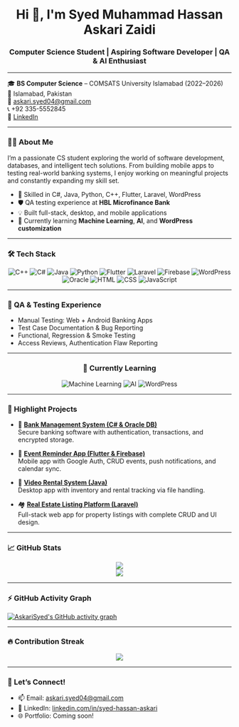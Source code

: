 <h1 align="center">Hi 👋, I'm Syed Muhammad Hassan Askari Zaidi</h1>
<h3 align="center">Computer Science Student | Aspiring Software Developer | QA & AI Enthusiast</h3>

---

🎓 **BS Computer Science** – COMSATS University Islamabad (2022–2026)  
📍 Islamabad, Pakistan  
📧 [askari.syed04@gmail.com](mailto:askari.syed04@gmail.com)  
📞 +92 335-5552845  
🔗 [LinkedIn](https://www.linkedin.com/in/syed-hassan-askari)

---

### 👨‍💻 About Me
I’m a passionate CS student exploring the world of software development, databases, and intelligent tech solutions. From building mobile apps to testing real-world banking systems, I enjoy working on meaningful projects and constantly expanding my skill set.

- 🔧 Skilled in C#, Java, Python, C++, Flutter, Laravel, WordPress  
- 🛡️ QA testing experience at **HBL Microfinance Bank**  
- 💡 Built full-stack, desktop, and mobile applications  
- 🌱 Currently learning **Machine Learning**, **AI**, and **WordPress customization**

---

### 🛠️ Tech Stack
<p align="center">
  <img src="https://img.shields.io/badge/C++-00599C?style=for-the-badge&logo=cplusplus&logoColor=white" alt="C++" />
  <img src="https://img.shields.io/badge/C%23-239120?style=for-the-badge&logo=csharp&logoColor=white" alt="C#" />
  <img src="https://img.shields.io/badge/Java-ED8B00?style=for-the-badge&logo=java&logoColor=white" alt="Java" />
  <img src="https://img.shields.io/badge/Python-3776AB?style=for-the-badge&logo=python&logoColor=white" alt="Python" />
  <img src="https://img.shields.io/badge/Flutter-02569B?style=for-the-badge&logo=flutter&logoColor=white" alt="Flutter" />
  <img src="https://img.shields.io/badge/Laravel-FF2D20?style=for-the-badge&logo=laravel&logoColor=white" alt="Laravel" />
  <img src="https://img.shields.io/badge/Firebase-FFCA28?style=for-the-badge&logo=firebase&logoColor=black" alt="Firebase" />
  <img src="https://img.shields.io/badge/WordPress-21759B?style=for-the-badge&logo=wordpress&logoColor=white" alt="WordPress" />
  <img src="https://img.shields.io/badge/Oracle-F80000?style=for-the-badge&logo=oracle&logoColor=white" alt="Oracle" />
  <img src="https://img.shields.io/badge/HTML-E34F26?style=for-the-badge&logo=html5&logoColor=white" alt="HTML" />
  <img src="https://img.shields.io/badge/CSS-1572B6?style=for-the-badge&logo=css3&logoColor=white" alt="CSS" />
  <img src="https://img.shields.io/badge/JavaScript-F7DF1E?style=for-the-badge&logo=javascript&logoColor=black" alt="JavaScript" />
</p>


---

### 🧪 QA & Testing Experience
- Manual Testing: Web + Android Banking Apps  
- Test Case Documentation & Bug Reporting  
- Functional, Regression & Smoke Testing  
- Access Reviews, Authentication Flaw Reporting  

---

<h3 align="center">🧠 Currently Learning</h3>

<p align="center">
  <img src="https://img.shields.io/badge/Machine%20Learning-009688?style=for-the-badge&logo=tensorflow&logoColor=white" alt="Machine Learning" />
  <img src="https://img.shields.io/badge/Artificial%20Intelligence-607D8B?style=for-the-badge&logo=ai&logoColor=white" alt="AI" />
  <img src="https://img.shields.io/badge/WordPress-21759B?style=for-the-badge&logo=wordpress&logoColor=white" alt="WordPress" />
</p>

---

### 🚀 Highlight Projects

- 🏦 **[Bank Management System (C# & Oracle DB)](https://github.com/AskariSyed/BankingManagementSystem)**  
  Secure banking software with authentication, transactions, and encrypted storage.

- 📅 **[Event Reminder App (Flutter & Firebase)](https://github.com/AskariSyed/Event-Reminder-App)**  
  Mobile app with Google Auth, CRUD events, push notifications, and calendar sync.

- 🎥 **[Video Rental System (Java)](https://github.com/AskariSyed/VideoRentalSystemFinal)**  
  Desktop app with inventory and rental tracking via file handling.

- 🏘️ **[Real Estate Listing Platform (Laravel)](https://github.com/annaawan/realestate)**  
  Full-stack web app for property listings with complete CRUD and UI design.

---

### 📈 GitHub Stats
<p align="center">
  <img src="https://github-readme-stats.vercel.app/api?username=AskariSyed&show_icons=true&theme=tokyonight" />
  <br>
  <img src="https://github-readme-stats.vercel.app/api/top-langs/?username=AskariSyed&layout=compact&theme=tokyonight" />
</p>

---

### ⚡ GitHub Activity Graph
[![AskariSyed's GitHub activity graph](https://github-readme-activity-graph.vercel.app/graph?username=AskariSyed&theme=tokyo-night&bg_color=1a1b27&hide_border=true)](https://github.com/AskariSyed)

---

### 🔥 Contribution Streak
<p align="center">
  <img src="https://github-readme-streak-stats.herokuapp.com/?user=AskariSyed&theme=tokyonight" />
</p>

---

### 💬 Let’s Connect!
- 📫 Email: [askari.syed04@gmail.com](mailto:askari.syed04@gmail.com)  
- 💼 LinkedIn: [linkedin.com/in/syed-hassan-askari](https://www.linkedin.com/in/syed-hassan-askari)  
- 🌐 Portfolio: Coming soon!
